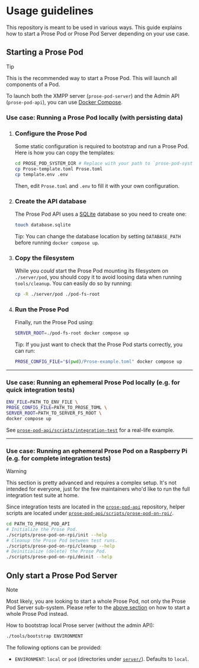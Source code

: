 # Usage guidelines

This repository is meant to be used in various ways. This guide explains how to start a Prose Pod or Prose Pod Server depending on your use case.

## Starting a Prose Pod

> [!TIP]
> This is the recommended way to start a Prose Pod. This will launch all components of a Pod.

To launch both the XMPP server (`prose-pod-server`) and the Admin API (`prose-pod-api`), you can use [Docker Compose](https://docs.docker.com/compose/).

### Use case: Running a Prose Pod locally (with persisting data)

1. ### Configure the Prose Pod

   Some static configuration is required to bootstrap and run a Prose Pod. Here is how you can copy the templates:

   ```bash
   cd PROSE_POD_SYSTEM_DIR # Replace with your path to `prose-pod-system`
   cp Prose-template.toml Prose.toml
   cp template.env .env
   ```

   Then, edit `Prose.toml` and `.env` to fill it with your own configuration.

2. ### Create the API database

   The Prose Pod API uses a [SQLite] database so you need to create one:

   ```bash
   touch database.sqlite
   ```

   Tip: You can change the database location by setting `DATABASE_PATH` before running `docker compose up`.

3. ### Copy the filesystem

   While you *could* start the Prose Pod mounting its filesystem on `./server/pod`, you should copy it to avoid loosing data when running `tools/cleanup`. You can easily do so by running:

   ```bash
   cp -R ./server/pod ./pod-fs-root
   ```

4. ### Run the Prose Pod

   Finally, run the Prose Pod using:

   ```bash
   SERVER_ROOT=./pod-fs-root docker compose up
   ```

   Tip: If you just want to check that the Prose Pod starts correctly, you can run:

   ```bash
   PROSE_CONFIG_FILE="$(pwd)/Prose-example.toml" docker compose up
   ```

---

### Use case: Running an ephemeral Prose Pod locally (e.g. for quick integration tests)

```bash
ENV_FILE=PATH_TO_ENV_FILE \
PROSE_CONFIG_FILE=PATH_TO_PROSE_TOML \
SERVER_ROOT=PATH_TO_SERVER_FS_ROOT \
docker compose up
```

See [`prose-pod-api/scripts/integration-test`] for a real-life example.

---

### Use case: Running an ephemeral Prose Pod on a Raspberry Pi (e.g. for complete integration tests)

> [!WARNING]
> This section is pretty advanced and requires a complex setup. It's not intended for everyone, just for the few maintainers who'd like to run the full integration test suite at home.

Since integration tests are located in the [`prose-pod-api`] repository, helper scripts are located under [`prose-pod-api/scripts/prose-pod-on-rpi/`].

```bash
cd PATH_TO_PROSE_POD_API
# Initialize the Prose Pod.
./scripts/prose-pod-on-rpi/init --help
# Cleanup the Prose Pod between test runs.
./scripts/prose-pod-on-rpi/cleanup --help
# Deinitialize (delete) the Prose Pod.
./scripts/prose-pod-on-rpi/deinit --help
```

## Only start a Prose Pod Server

> [!NOTE]
> Most likely, you are looking to start a whole Prose Pod, not only the Prose Pod Server sub-system. Please refer to the [above section](#starting-a-prose-pod) on how to start a whole Prose Pod instead.

How to bootstrap local Prose server (without the admin API):

```bash
./tools/bootstrap ENVIRONMENT
```

The following options can be provided:

- `ENVIRONMENT`: `local` or `pod` (directories under [`server/`](./server)). Defaults to `local`.

[`prose-pod-api/scripts/prose-pod-on-rpi/`]: https://github.com/prose-im/prose-pod-api/tree/master/scripts/prose-pod-on-rpi "prose-pod-api/scripts/prose-pod-on-rpi at master · prose-im/prose-pod-api"
[`prose-pod-api/scripts/integration-test`]: https://github.com/prose-im/prose-pod-api/blob/78cdb14827999f590a5fcff37ef2bd838b30a1b4/scripts/integration-test "prose-pod-api/scripts/integration-test at 78cdb14827999f590a5fcff37ef2bd838b30a1b4 · prose-im/prose-pod-api"
[`prose-pod-api`]: https://github.com/prose-im/prose-pod-api "prose-im/prose-pod-api: Prose Pod API server. REST API used for administration and management."
[SQLite]: https://www.sqlite.org/index.html "SQLite homepage"
